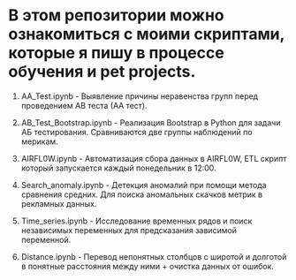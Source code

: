 # В этом репозитории можно ознакомиться с моими скриптами, которые я пишу в процессе обучения и pet projects.

1. AA_Test.ipynb - Выявление причины неравенства групп перед проведением AB теста (АА тест).

2. AB_Test_Bootstrap.ipynb - Реализация Bootstrap в Python для задачи АБ тестирования. Сравниваются две группы наблюдений по мерикам.

3. AIRFL0W.ipynb - Автоматизация сбора данных в AIRFL0W, ETL скрипт который запускается каждый понедельник в 12:00.

4. Search_anomaly.ipynb - Детекция аномалий при помощи метода сравнения средних. Для поиска аномальных скачков метрик в рекламных данных.

5. Time_series.ipynb - Исследование временных рядов и поиск независимых переменных для предсказания зависимой переменной.

6. Distance.ipynb - Перевод непонятных столбцов с широтой и долготой в понятные расстояния между ними + очистка данных от ошибок.
